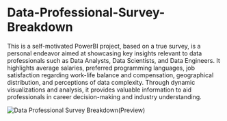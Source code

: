 # Data-Professional-Survey-Breakdown
This is a self-motivated PowerBI project, based on a true survey, is a personal endeavor aimed at showcasing key insights relevant to data professionals such as Data Analysts, Data Scientists, and Data Engineers. It highlights average salaries, preferred programming languages, job satisfaction regarding work-life balance and compensation, geographical distribution, and perceptions of data complexity. Through dynamic visualizations and analysis, it provides valuable information to aid professionals in career decision-making and industry understanding.

![Data Professional Survey Breakdown(Preview)](https://github.com/anjalinimz/Data-Professional-Survey-Breakdown/assets/33172471/80fa939c-0566-495a-b58a-6472063c15d7)



